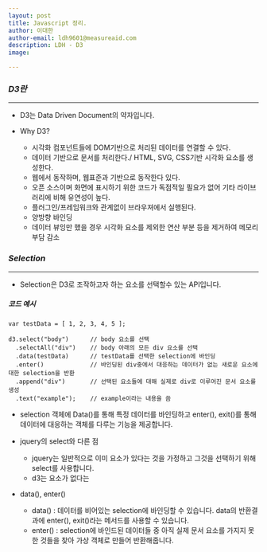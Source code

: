 ```yaml
---
layout: post
title: Javascript 정리.
author: 이대한
author-email: ldh9601@measureaid.com
description: LDH - D3
image: 

--- 
```


### *D3란*

---
* D3는 Data Driven Document의 약자입니다.

* Why D3? 
  * 시각화 컴포넌트들에 DOM기반으로 처리된 데이터를 연결할 수 있다.
  * 데이터 기반으로 문서를 처리한다./ HTML, SVG, CSS기반 시각화 요소를 생성한다.
  * 웹에서 동작하며, 웹표준과 기반으로 동작한다 있다.
  * 오픈 소스이며 화면에 표시하기 위한 코드가 독점적일 필요가 없어 기타 라이브러리에 비해 유연성이 높다.
  * 플러그인/프레임워크와 관계없이 브라우져에서 실행된다.
  * 양방향 바인딩
  * 데이터 뷰잉만 했을 경우 시각화 요소를 제외한 연산 부분 등을 제거하여 메모리 부담 감소


### *Selection*

---

* Selection은 D3로 조작하고자 하는 요소를 선택할수 있는 API입니다.

##### __*코드 예시*__
~~~
var testData = [ 1, 2, 3, 4, 5 ];

d3.select("body")      // body 요소를 선택
  .selectAll("div")    // body 아래의 모든 div 요소를 선택
  .data(testData)      // testData를 선택한 selection에 바인딩
  .enter()             // 바인딩된 div중에서 대응하는 데이터가 없는 새로운 요소에 대한 selection을 반환
  .append("div")       // 선택된 요소들에 대해 실제로 div로 이루어진 문서 요소를 생성
  .text("example");    // example이라는 내용을 씀
~~~

* selection 객체에 Data()를 통해 특정 데이터를 바인딩하고 enter(), exit()를 통해 데이터에 대응하는 객체를 다루는 기능을 제공합니다.

* jquery의 select와 다른 점 
  * jquery는 일반적으로 이미 요소가 있다는 것을 가정하고 그것을 선택하기 위해 select를 사용합니다.
  * d3는 요소가 없다는 
  

* data(), enter()
  * data() : 데이터를 비어있는 selection에 바인딩할 수 있습니다.
   data의 반환결과에 enter(), exit()라는 메서드를 사용할 수 있습니다.
  * enter() : selection에 바인드된 데이터들 중 아직 실제 문서 요소를 가지지 못한 것들을 찾아 가상 객체로 만들어 반환해줍니다.
  
  
  
  
  
  
